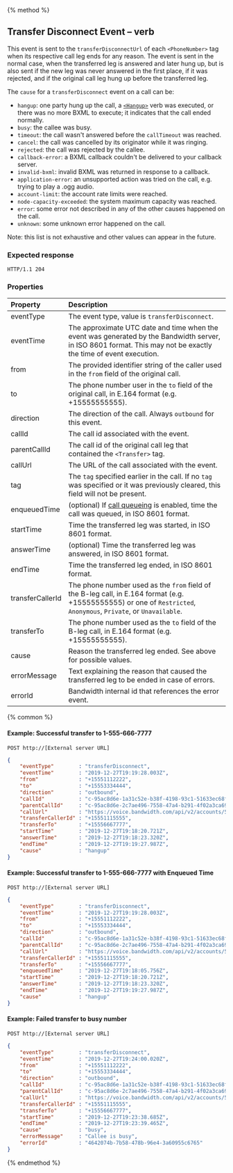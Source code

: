 {% method %}
##  Transfer Disconnect Event – <Transfer> verb
This event is sent to the `transferDisconnectUrl` of each `<PhoneNumber>` tag when its respective call leg ends for any reason.
The event is sent in the normal case, when the transferred leg is answered and later hung up, but is also sent if the new leg
was never answered in the first place, if it was rejected, and if the original call leg hung up before the transferred leg.

The `cause` for a `transferDisconnect` event on a call can be:
- `hangup`: one party hung up the call, a [`<Hangup>`](../../bxml/verbs/hangup.md) verb was executed, or there was no more BXML to execute; it indicates that the call ended normally.
- `busy`: the callee was busy.
- `timeout`: the call wasn't answered before the `callTimeout` was reached.
- `cancel`: the call was cancelled by its originator while it was ringing.
- `rejected`: the call was rejected by the callee.
- `callback-error`: a BXML callback couldn't be delivered to your callback server.
- `invalid-bxml`: invalid BXML was returned in response to a callback.
- `application-error`: an unsupported action was tried on the call, e.g. trying to play a .ogg audio.
- `account-limit`: the account rate limits were reached.
- `node-capacity-exceeded`: the system maximum capacity was reached.
- `error`: some error not described in any of the other causes happened on the call.
- `unknown`: some unknown error happened on the call.

Note: this list is not exhaustive and other values can appear in the future.

### Expected response
```http
HTTP/1.1 204
```

### Properties
| Property         | Description |
|:-----------------|:------------|
| eventType        | The event type, value is `transferDisconnect`. |
| eventTime        | The approximate UTC date and time when the event was generated by the Bandwidth server, in ISO 8601 format. This may not be exactly the time of event execution. |
| from             | The provided identifier string of the caller used in the `from` field of the original call. |
| to               | The phone number user in the `to` field of the original call, in E.164 format (e.g. +15555555555). |
| direction        | The direction of the call. Always `outbound` for this event. |
| callId           | The call id associated with the event. |
| parentCallId     | The call id of the original call leg that contained the `<Transfer>` tag. |
| callUrl          | The URL of the call associated with the event. |
| tag              | The `tag` specified earlier in the call. If no `tag` was specified or it was previously cleared, this field will not be present. |
| enqueuedTime     | (optional) If [call queueing](../../rateLimits.md) is enabled, time the call was queued, in ISO 8601 format. |
| startTime        | Time the transferred leg was started, in ISO 8601 format. |
| answerTime       | (optional) Time the transferred leg was answered, in ISO 8601 format. |
| endTime          | Time the transferred leg ended, in ISO 8601 format. |
| transferCallerId | The phone number used as the `from` field of the B-leg call, in E.164 format (e.g. +15555555555) or one of `Restricted`, `Anonymous`, `Private`, or `Unavailable`. |
| transferTo       | The phone number used as the `to` field of the B-leg call, in E.164 format (e.g. +15555555555). |
| cause            | Reason the transferred leg ended. See above for possible values. |
| errorMessage     | Text explaining the reason that caused the transferred leg to be ended in case of errors. |
| errorId          | Bandwidth internal id that references the error event. |

{% common %}

#### Example: Successful transfer to 1-555-666-7777

```
POST http://[External server URL]
```

```json
{
    "eventType"        : "transferDisconnect",
    "eventTime"        : "2019-12-27T19:19:28.003Z",
    "from"             : "+15551112222",
    "to"               : "+15553334444",
    "direction"        : "outbound",
    "callId"           : "c-95ac8d6e-1a31c52e-b38f-4198-93c1-51633ec68f8d",
    "parentCallId"     : "c-95ac8d6e-2c7ae496-7558-47a4-b291-4f02a3ca6942",
    "callUrl"          : "https://voice.bandwidth.com/api/v2/accounts/55555555/calls/c-95ac8d6e-1a31c52e-b38f-4198-93c1-51633ec68f8d",
    "transferCallerId" : "+15551115555",
    "transferTo"       : "+15556667777",
    "startTime"        : "2019-12-27T19:18:20.721Z",
    "answerTime"       : "2019-12-27T19:18:23.320Z",
    "endTime"          : "2019-12-27T19:19:27.987Z",
    "cause"            : "hangup"
}
```

#### Example: Successful transfer to 1-555-666-7777 with Enqueued Time

```
POST http://[External server URL]
```

```json
{
    "eventType"        : "transferDisconnect",
    "eventTime"        : "2019-12-27T19:19:28.003Z",
    "from"             : "+15551112222",
    "to"               : "+15553334444",
    "direction"        : "outbound",
    "callId"           : "c-95ac8d6e-1a31c52e-b38f-4198-93c1-51633ec68f8d",
    "parentCallId"     : "c-95ac8d6e-2c7ae496-7558-47a4-b291-4f02a3ca6942",
    "callUrl"          : "https://voice.bandwidth.com/api/v2/accounts/55555555/calls/c-95ac8d6e-1a31c52e-b38f-4198-93c1-51633ec68f8d",
    "transferCallerId" : "+15551115555",
    "transferTo"       : "+15556667777",
    "enqueuedTime"     : "2019-12-27T19:18:05.756Z",
    "startTime"        : "2019-12-27T19:18:20.721Z",
    "answerTime"       : "2019-12-27T19:18:23.320Z",
    "endTime"          : "2019-12-27T19:19:27.987Z",
    "cause"            : "hangup"
}
```

#### Example: Failed transfer to busy number

```
POST http://[External server URL]
```

```json
{
    "eventType"        : "transferDisconnect",
    "eventTime"        : "2019-12-27T19:24:00.020Z",
    "from"             : "+15551112222",
    "to"               : "+15553334444",
    "direction"        : "outbound",
    "callId"           : "c-95ac8d6e-1a31c52e-b38f-4198-93c1-51633ec68f8d",
    "parentCallId"     : "c-95ac8d6e-2c7ae496-7558-47a4-b291-4f02a3ca6942",
    "callUrl"          : "https://voice.bandwidth.com/api/v2/accounts/55555555/calls/c-95ac8d6e-1a31c52e-b38f-4198-93c1-51633ec68f8d",
    "transferCallerId" : "+15551115555",
    "transferTo"       : "+15556667777",
    "startTime"        : "2019-12-27T19:23:38.685Z",
    "endTime"          : "2019-12-27T19:23:39.465Z",
    "cause"            : "busy",
    "errorMessage"     : "Callee is busy",
    "errorId"          : "4642074b-7b58-478b-96e4-3a60955c6765"
}
```

{% endmethod %}
